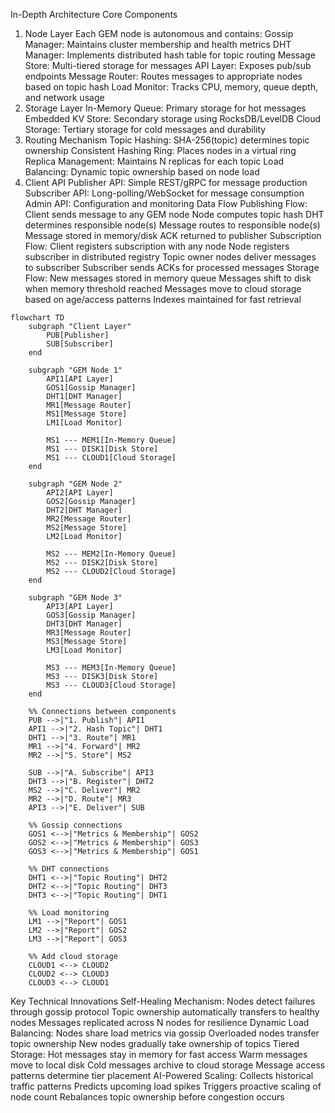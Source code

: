 In-Depth Architecture
Core Components
1. Node Layer
Each GEM node is autonomous and contains:
Gossip Manager: Maintains cluster membership and health metrics
DHT Manager: Implements distributed hash table for topic routing
Message Store: Multi-tiered storage for messages
API Layer: Exposes pub/sub endpoints
Message Router: Routes messages to appropriate nodes based on topic hash
Load Monitor: Tracks CPU, memory, queue depth, and network usage
2. Storage Layer
In-Memory Queue: Primary storage for hot messages
Embedded KV Store: Secondary storage using RocksDB/LevelDB
Cloud Storage: Tertiary storage for cold messages and durability
3. Routing Mechanism
Topic Hashing: SHA-256(topic) determines topic ownership
Consistent Hashing Ring: Places nodes in a virtual ring
Replica Management: Maintains N replicas for each topic
Load Balancing: Dynamic topic ownership based on node load
4. Client API
Publisher API: Simple REST/gRPC for message production
Subscriber API: Long-polling/WebSocket for message consumption
Admin API: Configuration and monitoring
Data Flow
Publishing Flow:
Client sends message to any GEM node
Node computes topic hash
DHT determines responsible node(s)
Message routes to responsible node(s)
Message stored in memory/disk
ACK returned to publisher
Subscription Flow:
Client registers subscription with any node
Node registers subscriber in distributed registry
Topic owner nodes deliver messages to subscriber
Subscriber sends ACKs for processed messages
Storage Flow:
New messages stored in memory queue
Messages shift to disk when memory threshold reached
Messages move to cloud storage based on age/access patterns
Indexes maintained for fast retrieval

```mermaid
flowchart TD
    subgraph "Client Layer"
        PUB[Publisher] 
        SUB[Subscriber]
    end

    subgraph "GEM Node 1" 
        API1[API Layer]
        GOS1[Gossip Manager]
        DHT1[DHT Manager]
        MR1[Message Router]
        MS1[Message Store]
        LM1[Load Monitor]
        
        MS1 --- MEM1[In-Memory Queue]
        MS1 --- DISK1[Disk Store]
        MS1 --- CLOUD1[Cloud Storage]
    end
    
    subgraph "GEM Node 2"
        API2[API Layer]
        GOS2[Gossip Manager]
        DHT2[DHT Manager] 
        MR2[Message Router]
        MS2[Message Store]
        LM2[Load Monitor]
        
        MS2 --- MEM2[In-Memory Queue]
        MS2 --- DISK2[Disk Store]
        MS2 --- CLOUD2[Cloud Storage]
    end
    
    subgraph "GEM Node 3"
        API3[API Layer]
        GOS3[Gossip Manager]
        DHT3[DHT Manager]
        MR3[Message Router] 
        MS3[Message Store]
        LM3[Load Monitor]
        
        MS3 --- MEM3[In-Memory Queue]
        MS3 --- DISK3[Disk Store]
        MS3 --- CLOUD3[Cloud Storage]
    end
    
    %% Connections between components
    PUB -->|"1. Publish"| API1
    API1 -->|"2. Hash Topic"| DHT1
    DHT1 -->|"3. Route"| MR1
    MR1 -->|"4. Forward"| MR2
    MR2 -->|"5. Store"| MS2
    
    SUB -->|"A. Subscribe"| API3
    DHT3 -->|"B. Register"| DHT2
    MS2 -->|"C. Deliver"| MR2
    MR2 -->|"D. Route"| MR3
    API3 -->|"E. Deliver"| SUB
    
    %% Gossip connections
    GOS1 <-->|"Metrics & Membership"| GOS2
    GOS2 <-->|"Metrics & Membership"| GOS3
    GOS3 <-->|"Metrics & Membership"| GOS1
    
    %% DHT connections
    DHT1 <-->|"Topic Routing"| DHT2
    DHT2 <-->|"Topic Routing"| DHT3
    DHT3 <-->|"Topic Routing"| DHT1
    
    %% Load monitoring
    LM1 -->|"Report"| GOS1
    LM2 -->|"Report"| GOS2
    LM3 -->|"Report"| GOS3
    
    %% Add cloud storage
    CLOUD1 <--> CLOUD2
    CLOUD2 <--> CLOUD3
    CLOUD3 <--> CLOUD1
```
Key Technical Innovations
Self-Healing Mechanism:
Nodes detect failures through gossip protocol
Topic ownership automatically transfers to healthy nodes
Messages replicated across N nodes for resilience
Dynamic Load Balancing:
Nodes share load metrics via gossip
Overloaded nodes transfer topic ownership
New nodes gradually take ownership of topics
Tiered Storage:
Hot messages stay in memory for fast access
Warm messages move to local disk
Cold messages archive to cloud storage
Message access patterns determine tier placement
AI-Powered Scaling:
Collects historical traffic patterns
Predicts upcoming load spikes
Triggers proactive scaling of node count
Rebalances topic ownership before congestion occurs